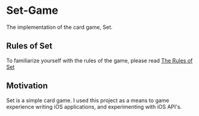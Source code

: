 # Set-Game
The implementation of the card game, Set.

## Rules of Set
To familiarize yourself with the rules of the game, please read [The Rules of Set](https://en.wikipedia.org/wiki/Set_(card_game))

## Motivation
Set is a simple card game. I used this project as a means to game experience writing iOS applications, and experimenting with iOS API's.
